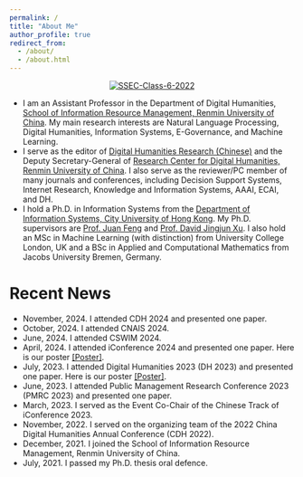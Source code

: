 ```yaml
---
permalink: /
title: "About Me"
author_profile: true
redirect_from: 
  - /about/
  - /about.html
---
```


<p align="center">
<a href="https://postimg.cc/3k7TrVhF" target='_blank'><img src='https://i.postimg.cc/YCLqRByZ/Master-Class-6-1.jpg' border='0' alt='SSEC-Class-6-2022'/></a>
</p>

* I am an Assistant Professor in the Department of Digital Humanities, [School of Information Resource Management, Renmin University of China](https://irm.ruc.edu.cn/). My main research interests are Natural Language Processing, Digital Humanities, Information Systems, E-Governance, and Machine Learning.
* I serve as the editor of [Digital Humanities Research (Chinese)](http://dhr.ruc.edu.cn/EN/2096-9155/home.shtml) and the Deputy Secretary-General of [Research Center for Digital Humanities, Renmin University of China](http://dh.ruc.edu.cn/). I also serve as the reviewer/PC member of many journals and conferences, including Decision Support Systems, Internet Research, Knowledge and Information Systems, AAAI, ECAI, and DH.
* I hold a Ph.D. in Information Systems from the [Department of Information Systems, City University of Hong Kong](https://www.cb.cityu.edu.hk/is/). My Ph.D. supervisors are [Prof. Juan Feng](https://www.sem.tsinghua.edu.cn/info/1183/32092.htm) and [Prof. David Jingjun Xu](https://www.cb.cityu.edu.hk/staff/davidxu/). I also hold an MSc in Machine Learning (with distinction) from University College London, UK and a BSc in Applied and Computational Mathematics from Jacobs University Bremen, Germany.


# Recent News
* November, 2024. I attended CDH 2024 and presented one paper.
* October, 2024. I attended CNAIS 2024.
* June, 2024. I attended CSWIM 2024.
* April, 2024. I attended iConference 2024 and presented one paper. Here is our poster [[Poster]](https://www.ideals.illinois.edu/items/129978).
* July, 2023. I attended Digital Humanities 2023 (DH 2023) and presented one paper. Here is our poster [[Poster]](https://zekunyang.com/files/Poster_DH2023.pdf).
* June, 2023. I attended Public Management Research Conference 2023 (PMRC 2023) and presented one paper.
* March, 2023. I served as the Event Co-Chair of the Chinese Track of iConference 2023.
* November, 2022. I served on the organizing team of the 2022 China Digital Humanities Annual Conference (CDH 2022).
* December, 2021. I joined the School of Information Resource Management, Renmin University of China.
* July, 2021. I passed my Ph.D. thesis oral defence.

<p align="center">
<script type='text/javascript' id='clustrmaps' src='//cdn.clustrmaps.com/map_v2.js?cl=52adc8&w=400&t=tt&d=5GXBASL3V3CS_T-k1r1xDZy3F0IEZghHuhZYHs2vQfg&co=ffffff&cmo=0024b6&cmn=0024b6&ct=494e52'></script>
</p>
